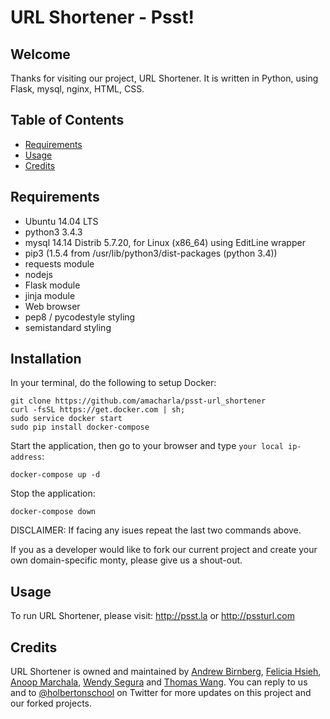 # URL Shortener - Psst!

## Welcome
Thanks for visiting our project, URL Shortener. It is written in Python, using Flask, mysql, nginx, HTML, CSS.

## Table of Contents
* [Requirements](#requirements)
* [Usage](#usage)
* [Credits](#credits)

## Requirements
* Ubuntu 14.04 LTS
* python3 3.4.3
* mysql 14.14 Distrib 5.7.20, for Linux (x86_64) using  EditLine wrapper
* pip3 (1.5.4 from /usr/lib/python3/dist-packages (python 3.4))
* requests module
* nodejs
* Flask module
* jinja module
* Web browser
* pep8 / pycodestyle styling
* semistandard styling

## Installation
In your terminal, do the following to setup Docker:
```
git clone https://github.com/amacharla/psst-url_shortener
curl -fsSL https://get.docker.com | sh;
sudo service docker start
sudo pip install docker-compose
```
Start the application, then go to your browser and type `your local ip-address`:
```
docker-compose up -d
```
Stop the application:
```
docker-compose down
```
DISCLAIMER: If facing any isues repeat the last two commands above.

If you as a developer would like to fork our current project and create your own domain-specific monty, please give us a shout-out.

## Usage

To run URL Shortener, please visit:
http://psst.la or
http://pssturl.com

## Credits
URL Shortener is owned and maintained by [Andrew Birnberg](http://github.com/birnbera), [Felicia Hsieh](http://github.com/feliciahsieh), [Anoop Marchala](http://github.com/amacharla), [Wendy Segura](http://github.com/wendysegura) and [Thomas Wang](http://github.com/thomaspwang). You can reply to us and to [@holbertonschool](https://twitter.com/holbertonschool) on Twitter for more updates on this project and our forked projects.
